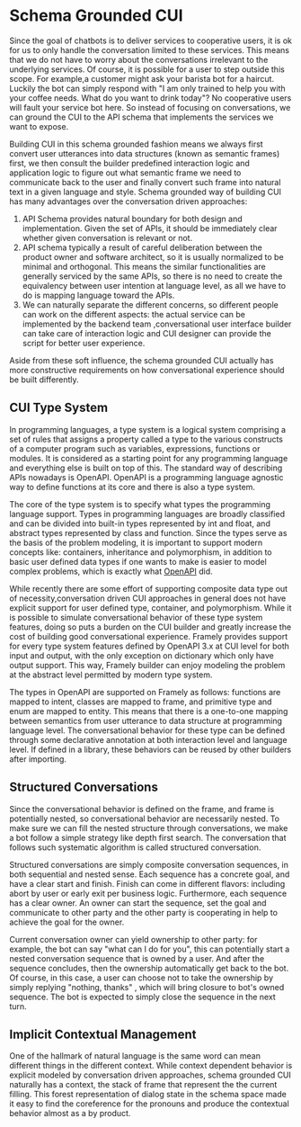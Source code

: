 # Schema Grounded CUI
Since the goal of chatbots is to deliver services to cooperative users, it is ok for us to only handle the conversation limited to these services. This means that we do not have to worry about the conversations irrelevant to the underlying services. Of course, it is possible for a user to step outside this scope. For example,a customer might ask your barista bot for a haircut. Luckily the bot can simply respond with "I am only trained to help you with your coffee needs. What do you want to drink today"? No cooperative users will fault your service bot here. So instead of focusing on conversations, we can ground the CUI to the API schema that implements the services we want to expose. 

Building CUI in this schema grounded fashion means we always first convert user utterances into data structures (known as semantic frames) first, we then consult the builder predefined interaction logic and application logic to figure out what semantic frame we need to communicate back to the user and finally convert such frame into natural text in a given language and style. Schema grounded way of building CUI has many advantages over the conversation driven approaches: 
1. API Schema provides natural boundary for both design and implementation. Given the set of APIs, it should be immediately clear whether given conversation is relevant or not. 
2. API schema typically a result of careful deliberation between the product owner and software architect, so it is usually normalized to be minimal and orthogonal. This means the similar functionalities are generally serviced by the same APIs, so there is no need to create the equivalency between user intention at language level, as all we have to do is mapping language toward the APIs.
3. We can naturally separate the different concerns, so different people can work on the different aspects: the actual service can be implemented by the backend team ,conversational user interface builder can take care of interaction logic and CUI designer can provide the script for better user experience.

Aside from these soft influence, the schema grounded CUI actually has more constructive requirements on how conversational experience should be built differently.

## CUI Type System
In programming languages, a type system is a logical system comprising a set of rules that assigns a property called a type to the various constructs of a computer program such as variables, expressions, functions or modules. It is considered as a starting point for any programming language and everything else is built on top of this. The standard way of describing APIs nowadays is OpenAPI. OpenAPI is a programming language agnostic way to define functions at its core and there is also a type system. 

The core of the type system is to specify what types the programming language support. Types in programming languages are broadly classified and can be divided into built-in types represented by int and float, and abstract types represented by class and function. Since the types serve as the basis of the problem modeling, it is important to support modern concepts like: containers, inheritance and polymorphism, in addition to basic user defined data types if one wants to make is easier to model complex problems, which is exactly what [OpenAPI](https://swagger.io/docs/specification/data-models/) did.

While recently there are some effort of supporting composite data type out of necessity,conversation driven CUI approaches in general does not have explicit support for user defined type, container, and polymorphism. While it is possible to simulate conversational behavior of these type system features, doing so puts a burden on the CUI builder and greatly increase the cost of building good conversational experience. Framely provides support for every type system features defined by OpenAPI 3.x at CUI level for both input and output, with the only exception on dictionary which only have output support. This way, Framely builder can enjoy modeling the problem at the abstract level permitted by modern type system.

The types in OpenAPI are supported on Framely as follows: functions are mapped to intent, classes are mapped to frame, and primitive type and enum are mapped to entity. This means that there is a one-to-one mapping between semantics from user utterance to data structure at programming language level. The conversational behavior for these type can be defined through some declarative annotation at both interaction level and language level. If defined in a library, these behaviors can be reused by other builders after importing.  


## Structured Conversations
Since the conversational behavior is defined on the frame, and frame is potentially nested, so conversational behavior are necessarily nested. To make sure we can fill the nested structure through conversations, we make a bot follow a simple strategy like depth first search. The conversation that follows such systematic algorithm is called structured conversation. 

Structured conversations are simply composite conversation sequences, in both sequential and nested sense. Each sequence has a concrete goal, and have a clear start and finish. Finish can come in different flavors: including abort by user or early exit per business logic. Furthermore, each sequence has a clear owner. An owner  can start the sequence, set the goal and communicate to other party and the other party is cooperating in help to achieve the goal for the owner. 

Current conversation owner can yield ownership to other party: for example, the bot can say "what can I do for you", this can potentially start a nested conversation sequence that is owned by a user. And after the sequence concludes, then the ownership automatically get back to the bot. Of course, in this case, a user can choose not to take the ownership by simply replying "nothing, thanks" , which will bring closure to bot's owned sequence. The bot is expected to simply close the sequence in the next turn. 

## Implicit Contextual Management
One of the hallmark of natural language is the same word can mean different things in the different context. While context dependent behavior is explicit modeled by conversation driven approaches, schema grounded CUI naturally has a context, the stack of frame that represent the the current filling. This forest representation of dialog state in the schema space made it easy to find the coreference for the pronouns and produce the contextual behavior almost as a by product.

